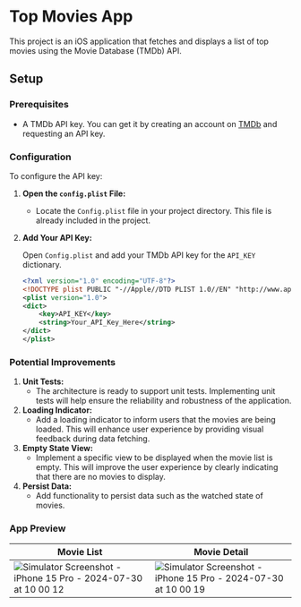 # Top Movies App

This project is an iOS application that fetches and displays a list of top movies using the Movie Database (TMDb) API.

## Setup

### Prerequisites

- A TMDb API key. You can get it by creating an account on [TMDb](https://www.themoviedb.org/) and requesting an API key.

### Configuration

To configure the API key:

1. **Open the `config.plist` File:**

   - Locate the `Config.plist` file in your project directory. This file is already included in the project.

2. **Add Your API Key:**

   Open `Config.plist` and add your TMDb API key for the `API_KEY` dictionary.

   ```xml
   <?xml version="1.0" encoding="UTF-8"?>
   <!DOCTYPE plist PUBLIC "-//Apple//DTD PLIST 1.0//EN" "http://www.apple.com/DTDs/PropertyList-1.0.dtd">
   <plist version="1.0">
   <dict>
       <key>API_KEY</key>
       <string>Your_API_Key_Here</string>
   </dict>
   </plist>

### Potential Improvements

1.	**Unit Tests:**
    -	The architecture is ready to support unit tests. Implementing unit tests will help ensure the reliability and robustness of the application.
2.	**Loading Indicator:**
    -	Add a loading indicator to inform users that the movies are being loaded. This will enhance user experience by providing visual feedback during data fetching.
3.	**Empty State View:**
    -	Implement a specific view to be displayed when the movie list is empty. This will improve the user experience by clearly indicating that there are no movies to display.
4.	**Persist Data:**
    -	Add functionality to persist data such as the watched state of movies.

### App Preview

Movie List | Movie Detail |
--- | ---
![Simulator Screenshot - iPhone 15 Pro - 2024-07-30 at 10 00 12](https://github.com/user-attachments/assets/6a649d6e-7f24-44d2-b8b6-e1a07870c78e) |  ![Simulator Screenshot - iPhone 15 Pro - 2024-07-30 at 10 00 19](https://github.com/user-attachments/assets/104c8291-1dc0-4d8d-aeb0-489090124b82)



